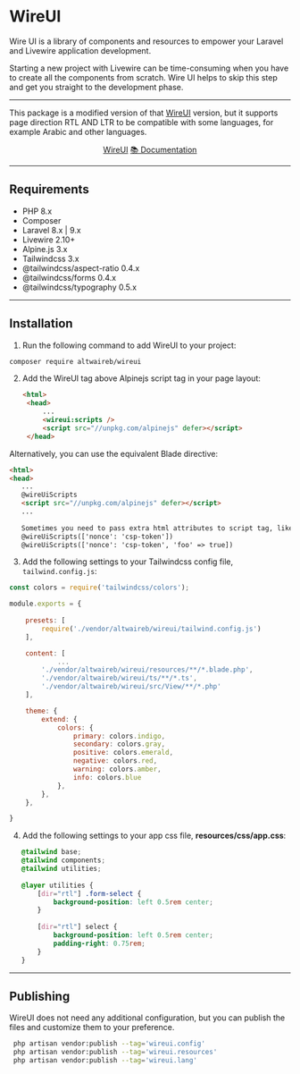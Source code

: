 # WireUI

Wire UI is a library of components and resources to empower your Laravel and Livewire application development.

Starting a new project with Livewire can be time-consuming when you have to create all the components from scratch. Wire
UI helps to skip this step and get you straight to the development phase.

---

This package is a modified version of that <a href="https://github.com/wireui/wireui" target="_blank">WireUI</a>
version, but it supports page direction RTL AND LTR to be compatible with some languages, for example Arabic and other
languages.

<p align="center">
    <a href="https://github.com/wireui/wireui" target="_blank">WireUI</a>
    <a href="https://livewire-wireui.com" target="_blank">📚 Documentation</a>
</p>

---
## Requirements

* PHP 8.x
* Composer
* Laravel 8.x | 9.x
* Livewire 2.10+
* Alpine.js 3.x
* Tailwindcss 3.x
* @tailwindcss/aspect-ratio 0.4.x
* @tailwindcss/forms 0.4.x
* @tailwindcss/typography 0.5.x

---
## Installation

1. Run the following command to add WireUI to your project:

```sh
composer require altwaireb/wireui
```

2. Add the WireUI tag above Alpinejs script tag in your page layout:
   ```html
   <html>
    <head>
        ...
        <wireui:scripts />
        <script src="//unpkg.com/alpinejs" defer></script>
    </head>

Alternatively, you can use the equivalent Blade directive:

```html
<html>
<head>
   ...
   @wireUiScripts
   <script src="//unpkg.com/alpinejs" defer></script>
   ...
   
   Sometimes you need to pass extra html attributes to script tag, like the nonce attribute 
   @wireUiScripts(['nonce': 'csp-token'])
   @wireUiScripts(['nonce': 'csp-token', 'foo' => true])
```

3. Add the following settings to your Tailwindcss config file, `tailwind.config.js`:

```js 
const colors = require('tailwindcss/colors');

module.exports = {
    
    presets: [
        require('./vendor/altwaireb/wireui/tailwind.config.js')
    ],

    content: [
            ...
        './vendor/altwaireb/wireui/resources/**/*.blade.php',
        './vendor/altwaireb/wireui/ts/**/*.ts',
        './vendor/altwaireb/wireui/src/View/**/*.php'
    ],

    theme: {
        extend: {
            colors: {
                primary: colors.indigo,
                secondary: colors.gray,
                positive: colors.emerald,
                negative: colors.red,
                warning: colors.amber,
                info: colors.blue
            },
        },
    },

}
```

4. Add the following settings to your app css file, **resources/css/app.css**:

```css
   @tailwind base;
   @tailwind components;
   @tailwind utilities;
   
   @layer utilities {
       [dir="rtl"] .form-select {
           background-position: left 0.5rem center;
       }
   
       [dir="rtl"] select {
           background-position: left 0.5rem center;
           padding-right: 0.75rem;
       }
   }
   ```
---
## Publishing

WireUI does not need any additional configuration, but you can publish the files and customize them to your preference.

   ```sh
    php artisan vendor:publish --tag='wireui.config'
    php artisan vendor:publish --tag='wireui.resources'
    php artisan vendor:publish --tag='wireui.lang'
   ```


